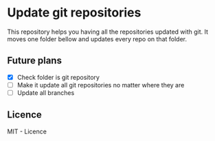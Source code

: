 # Update git repositories

This repository helps you having all the repositories updated with git. It moves one folder bellow and updates every repo on that folder.

## Future plans

* [x] Check folder is git repository
* [ ] Make it update all git repositories no matter where they are
* [ ] Update all branches

## Licence

MIT - Licence
